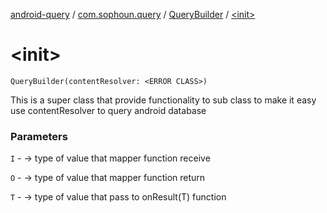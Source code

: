 [android-query](../../index.md) / [com.sophoun.query](../index.md) / [QueryBuilder](index.md) / [&lt;init&gt;](./-init-.md)

# &lt;init&gt;

`QueryBuilder(contentResolver: <ERROR CLASS>)`

This is a super class that provide functionality to sub class
to make it easy use contentResolver to query android database

### Parameters

`I` - -&gt; type of value that mapper function receive

`O` - -&gt; type of value that mapper function return

`T` - -&gt; type of value that pass to onResult(T) function